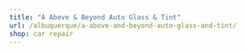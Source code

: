 ```yaml
---
title: "A Above & Beyond Auto Glass & Tint"
url: /albuquerque/a-above-and-beyond-auto-glass-and-tint/
shop: car repair
---
```

